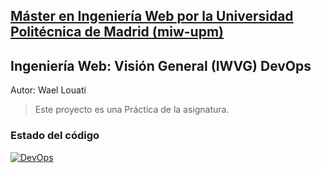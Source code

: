 ## [Máster en Ingeniería Web por la Universidad Politécnica de Madrid (miw-upm)](http://miw.etsisi.upm.es)
## Ingeniería Web: Visión General (IWVG) DevOps
Autor: Wael Louati

> Este proyecto es una Práctica de la asignatura.


### Estado del código
[![DevOps](https://github.com/wzzzzwwzw/iwvg-devops-wael-louati/actions/workflows/CI.yml/badge.svg)](https://github.com/wzzzzwwzw/iwvg-devops-wael-louati/actions/workflows/CI.yml)
